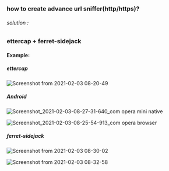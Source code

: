 ### how to create advance url sniffer(http/https)? ###

<h6>solution :</h6>

<h3>ettercap + ferret-sidejack</h3>

<h4>Example:</h4>


<h5>ettercap</h5>

![Screenshot from 2021-02-03 08-20-49](https://user-images.githubusercontent.com/69615463/106692662-15b23b00-65ff-11eb-90d8-fee334167d16.png)


<h5>Android</h5>

![Screenshot_2021-02-03-08-27-31-640_com opera mini native](https://user-images.githubusercontent.com/69615463/106693196-244d2200-6600-11eb-934a-cc5d8d2dbe1a.jpg)

![Screenshot_2021-02-03-08-25-54-913_com opera browser](https://user-images.githubusercontent.com/69615463/106693315-65ddcd00-6600-11eb-8287-3f53421b3cd9.jpg)


<h5>ferret-sidejack </h5>



![Screenshot from 2021-02-03 08-30-02](https://user-images.githubusercontent.com/69615463/106692848-78a3d200-65ff-11eb-9c8a-6c28d61db56d.png)


![Screenshot from 2021-02-03 08-32-58](https://user-images.githubusercontent.com/69615463/106692880-8b1e0b80-65ff-11eb-9ab3-591e40f21ce7.png)














